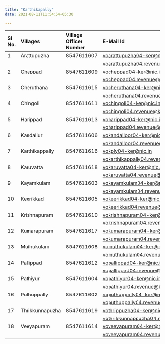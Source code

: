 ```yaml
---
title: "Karthikapally"
date: 2021-08-11T11:54:54+05:30

---
```


| Sl No. | Villages |  Village Officer Number | E-Mail Id | Brodband/FTTH NO. | 
|:--|:--|:--| :--| :--| 
|  1 |   Arattupuzha   |  8547611607 | voarattupuzha04-ker@nic.in |0479-2994249|
|    |                        |            | voarattupuzha04.revenue@kerala.gov.in         |              |
|  2 |     Cheppad     |  8547611609 | vocheppad04-ker@nic.in |0479-2950027|
|    |                        |            | vocheppad04.revenue@kerala.gov.in        |              |
|  3 |    Cheruthana   |  8547611615 | vocheruthana04-ker@nic.in |0479-2418547|
|    |                        |            | vocheruthana04.revenue@kerala.gov.in        |              |
|  4 |     Chingoli    |  8547611611 | vochingoli04-ker@nic.in |0479-2960020|
|    |                        |            | vochingoli04.revenue@kerala.gov.in        |              |
|  5 |     Harippad    |  8547611613 | voharippad04-ker@nic.in |0479-2950119|
|    |                        |            | voharippad04.revenue@kerala.gov.in         |              |
|  6 |    Kandallur    |  8547611606 | vokandalloor04-ker@nic.in |0479-2967747|
|    |                        |            | vokandalloor04.revenue@kerala.gov.in         |              |
|  7 |  Karthikappally |  8547611616 | vokply04-ker@nic.in |0479-2960084|
|    |                        |            | vokarthikappally04.revenue@kerala.gov.in         |              |
|  8 |    Karuvatta    |  8547611618 | vokaruvatta04-ker@nic.in |0479-2952415|
|    |                        |            | vokaruvatta04.revenue@kerala.gov.in        |              |
|  9 |    Kayamkulam   |  8547611603 | vokayamkulam04-ker@nic.in |0479-2950146|
|    |                        |            | vokayamkulam04.revenue@kerala.gov.in        |              |
| 10 |    Keerikkad    |  8547611605 | vokeerikkad04-ker@nic.in |0479-2437013|
|    |                        |            | vokeerikkad04.revenue@kerala.gov.in        |              |
| 11 |   Krishnapuram  |  8547611610 | vokrishnapuram04-ker@nic.in |0479-2958660|
|    |                        |            | vokrishnapuram04.revenue@kerala.gov.in        |              |
| 12 |   Kumarapuram   |  8547611617 | vokumarapuram04-ker@nic.in |0479-2960057|
|    |                        |            | vokumarapuram04.revenue@kerala.gov.in      |              |
| 13 |    Muthukulam   |  8547611608 | vomuthukulam04-ker@nic.in|0479-2950108|
|    |                        |            | vomuthukulam04.revenue@kerala.gov.in       |              |
| 14 |    Pallippad    |  8547611612 | vopallippad04-ker@nic.in |0479-2960109|
|    |                        |            | vopallippad04.revenue@kerala.gov.in         |              |
| 15 |     Pathiyur    |  8547611604 | vopathiyur04-ker@nic.in |0479-2950172|
|    |                        |            | vopathiyur04.revenue@kerala.gov.in        |              |
| 16 |   Puthuppally   |  8547611602 | voputhuppally04-ker@nic.in |0479-2960275|
|    |                        |            | voputhuppally04.revenue@kerala.gov.in         |              |
| 17 | Thrikkunnapuzha |  8547611619 | vothrippuzha04-ker@nic.in |0479-2960082|
|    |                        |            |vothrikkunnappuzha04.revenue@kerala.gov.in        |              |
| 18 |    Veeyapuram   |  8547611614 | voveeyapuram04-ker@nic.in |0479-295249|
|    |                        |            | voveeyapuram04.revenue@kerala.gov.in        |              |